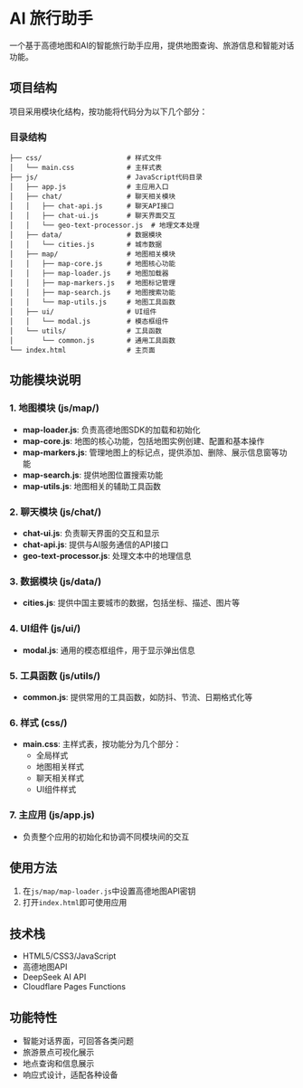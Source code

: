 # AI 旅行助手

一个基于高德地图和AI的智能旅行助手应用，提供地图查询、旅游信息和智能对话功能。

## 项目结构

项目采用模块化结构，按功能将代码分为以下几个部分：

### 目录结构

```
├── css/                     # 样式文件
│   └── main.css             # 主样式表
├── js/                      # JavaScript代码目录
│   ├── app.js               # 主应用入口
│   ├── chat/                # 聊天相关模块
│   │   ├── chat-api.js      # 聊天API接口
│   │   ├── chat-ui.js       # 聊天界面交互
│   │   └── geo-text-processor.js  # 地理文本处理
│   ├── data/                # 数据模块
│   │   └── cities.js        # 城市数据
│   ├── map/                 # 地图相关模块
│   │   ├── map-core.js      # 地图核心功能
│   │   ├── map-loader.js    # 地图加载器
│   │   ├── map-markers.js   # 地图标记管理
│   │   ├── map-search.js    # 地图搜索功能
│   │   └── map-utils.js     # 地图工具函数
│   ├── ui/                  # UI组件
│   │   └── modal.js         # 模态框组件
│   └── utils/               # 工具函数
│       └── common.js        # 通用工具函数
└── index.html               # 主页面
```

## 功能模块说明

### 1. 地图模块 (js/map/)

- **map-loader.js**: 负责高德地图SDK的加载和初始化
- **map-core.js**: 地图的核心功能，包括地图实例创建、配置和基本操作
- **map-markers.js**: 管理地图上的标记点，提供添加、删除、展示信息窗等功能
- **map-search.js**: 提供地图位置搜索功能
- **map-utils.js**: 地图相关的辅助工具函数

### 2. 聊天模块 (js/chat/)

- **chat-ui.js**: 负责聊天界面的交互和显示
- **chat-api.js**: 提供与AI服务通信的API接口
- **geo-text-processor.js**: 处理文本中的地理信息

### 3. 数据模块 (js/data/)

- **cities.js**: 提供中国主要城市的数据，包括坐标、描述、图片等

### 4. UI组件 (js/ui/)

- **modal.js**: 通用的模态框组件，用于显示弹出信息

### 5. 工具函数 (js/utils/)

- **common.js**: 提供常用的工具函数，如防抖、节流、日期格式化等

### 6. 样式 (css/)

- **main.css**: 主样式表，按功能分为几个部分：
  - 全局样式
  - 地图相关样式
  - 聊天相关样式
  - UI组件样式

### 7. 主应用 (js/app.js)

- 负责整个应用的初始化和协调不同模块间的交互

## 使用方法

1. 在`js/map/map-loader.js`中设置高德地图API密钥
2. 打开`index.html`即可使用应用

## 技术栈

- HTML5/CSS3/JavaScript
- 高德地图API
- DeepSeek AI API
- Cloudflare Pages Functions

## 功能特性

- 智能对话界面，可回答各类问题
- 旅游景点可视化展示
- 地点查询和信息展示
- 响应式设计，适配各种设备 